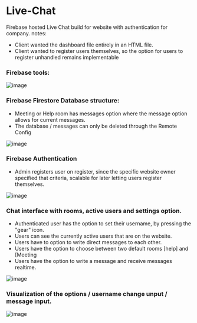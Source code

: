 # Live-Chat
Firebase hosted Live Chat build for website with authentication for company. 
notes:
- Client wanted the dashboard file entirely in an HTML file.
- Client wanted to register users themselves, so the option for users to register unhandled remains implementable

### Firebase tools:
![image](https://github.com/user-attachments/assets/0484e5fd-68ba-421c-9d82-f551df42a392)

### Firebase Firestore Database structure:
- Meeting or Help room has messages option where the message option allows for current messages.
- The database / messages can only be deleted through the Remote Config
  
![image](https://github.com/user-attachments/assets/fe9a57dc-0922-4031-a92a-3fade0057f4c)


### Firebase Authentication
- Admin registers user on register, since the specific website owner specified that criteria, scalable for
later letting users register themselves.


![image](https://github.com/user-attachments/assets/417969b3-c0cd-45ff-9f1b-0fabd9d954e6)






### Chat interface with rooms, active users and settings option.
- Authenticated user has the option to set their username, by pressing the "gear" icon.
- Users can see the currently active users that are on the website.
- Users have to option to write direct messages to each other.
- Users have the option to choose between two default rooms [help] and [Meeting
- Users have the option to write a message and receive messages realtime.


![image](https://github.com/user-attachments/assets/24ec4100-e4dc-4203-ac47-6c61ac9b5746)


### Visualization of the options / username change unput / message input.
![image](https://github.com/user-attachments/assets/752c0550-7adc-4fd8-bec6-eca94def71a0)



